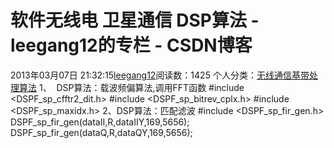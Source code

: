 # 软件无线电 卫星通信 DSP算法 - leegang12的专栏 - CSDN博客
2013年03月07日 21:32:15[leegang12](https://me.csdn.net/leegang12)阅读数：1425
个人分类：[无线通信基带处理算法](https://blog.csdn.net/leegang12/article/category/896922)
1、  DSP算法：载波频偏算法,调用FFT函数
#include <DSPF_sp_cfftr2_dit.h>
#include <DSPF_sp_bitrev_cplx.h>
#include <DSPF_sp_maxidx.h>
2、DSP算法：匹配滤波
#include <DSPF_sp_fir_gen.h>
DSPF_sp_fir_gen(dataII,R,dataIIY,169,5656);
DSPF_sp_fir_gen(dataQ,R,dataQY,169,5656);
